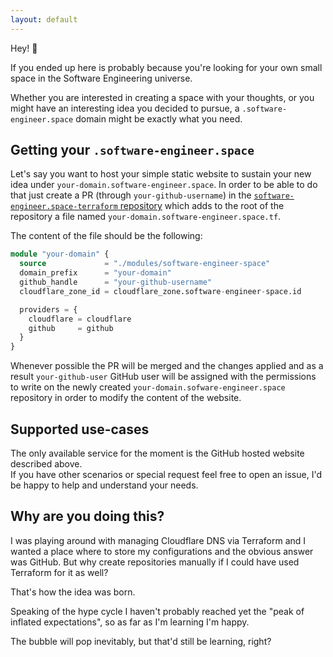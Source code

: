 ```yaml
---
layout: default
---
```

Hey! 👋

If you ended up here is probably because you're looking for your own small space in the Software Engineering universe.

Whether you are interested in creating a space with your thoughts, or you might have an interesting idea you decided to 
pursue, a `.software-engineer.space` domain might be exactly what you need.

## Getting your `.software-engineer.space`

Let's say you want to host your simple static website to sustain your new idea
under `your-domain.software-engineer.space`.
In order to be able to do that just create a PR (through `your-github-username`) in
the [`software-engineer.space-terraform` repository](https://github.com/software-engineer-space/software-engineer.space-terraform)
which adds to the root of the repository a file named `your-domain.software-engineer.space.tf`.

The content of the file should be the following:

```terraform
module "your-domain" {
  source             = "./modules/software-engineer-space"
  domain_prefix      = "your-domain"
  github_handle      = "your-github-username"
  cloudflare_zone_id = cloudflare_zone.software-engineer-space.id

  providers = {
    cloudflare = cloudflare
    github     = github
  }
}
```

Whenever possible the PR will be merged and the changes applied and as a result `your-github-user` GitHub user will be
assigned with the permissions to write on the newly created `your-domain.sofware-engineer.space` repository in order to
modify the content of the website.

## Supported use-cases

The only available service for the moment is the GitHub hosted website described above. \
If you have other scenarios or special request feel free to open an issue, I'd be happy to help and understand your
needs.

## Why are you doing this?
I was playing around with managing Cloudflare DNS via Terraform and I wanted a place where to store my configurations
and the obvious answer was GitHub. But why create repositories manually if I could have used Terraform for it as well?

That's how the idea was born.

Speaking of the hype cycle I haven't probably reached yet the "peak of inflated expectations", so as far as I'm learning
I'm happy.

The bubble will pop inevitably, but that'd still be learning, right?
